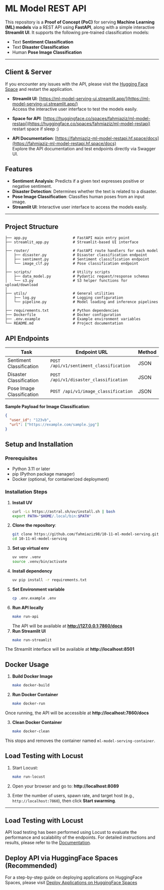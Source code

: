 # ML Model REST API

This repository is a **Proof of Concept (PoC)** for serving **Machine Learning (ML) models** via a REST API using **FastAPI**, along with a simple interactive **Streamlit UI**. It supports the following pre-trained classification models:

- Text **Sentiment Classification**
- Text **Disaster Classification**
- Human **Pose Image Classification**

---
## Client & Server

If you encounter any issues with the API, please visit the [Hugging Face Space](https://huggingface.co/spaces/fahmiaziz/ml-model-restapi) and restart the application.

- **Streamlit UI**: [https://ml-model-serving-ui.streamlit.app/](https://ml-model-serving-ui.streamlit.app/)  
  Access the interactive user interface to test the models easily.

- **Space for API**: [https://huggingface.co/spaces/fahmiaziz/ml-model-restapi](https://huggingface.co/spaces/fahmiaziz/ml-model-restapi)   
  restart space if sleep :)

- **API Documentation**: [https://fahmiaziz-ml-model-restapi.hf.space/docs](https://fahmiaziz-ml-model-restapi.hf.space/docs)  
  Explore the API documentation and test endpoints directly via Swagger UI.
## Features

- **Sentiment Analysis**: Predicts if a given text expresses positive or negative sentiment.
- **Disaster Detection**: Determines whether the text is related to a disaster.
- **Pose Image Classification**: Classifies human poses from an input image.
- **Streamlit UI**: Interactive user interface to access the models easily.

---

## Project Structure

```
├── app.py                     # FastAPI main entry point
├── streamlit_app.py           # Streamlit-based UI interface
│
├── router/                    # FastAPI route handlers for each model
│   ├── disaster.py            # Disaster classification endpoint
│   ├── sentiment.py           # Sentiment classification endpoint
│   └── image_clf.py           # Pose classification endpoint
│
├── scripts/                   # Utility scripts
│   ├── data_model.py          # Pydantic request/response schemas
│   └── s3.py                  # S3 helper functions for upload/download
│
├── utils/                     # General utilities
│   ├── log.py                 # Logging configuration
│   └── pipeline.py            # Model loading and inference pipelines
│
├── requirements.txt           # Python dependencies
├── Dockerfile                 # Docker configuration
├── .env.example               # Example environment variables
└── README.md                  # Project documentation
```

## API Endpoints

| Task                      | Endpoint URL                             | Method |
|---------------------------|------------------------------------------|--------|
| Sentiment Classification  | `POST /api/v1/sentiment_classification`  | JSON   |
| Disaster Classification   | `POST /api/v1/disaster_classification`   | JSON   |
| Pose Image Classification | `POST /api/v1/image_classification`      | JSON   |

**Sample Payload for Image Classification**:

```json
{
  "user_id": "123vb",
  "url": ["https://example.com/sample.jpg"]
}
```

## Setup and Installation

### Prerequisites
- Python 3.11 or later
- pip (Python package manager)
- Docker (optional, for containerized deployment)

### Installation Steps

1. **Install UV**
   ```bash
   curl -Ls https://astral.sh/uv/install.sh | bash
   export PATH="$HOME/.local/bin:$PATH"
   ```
2. **Clone the repository**:
   ```bash
   git clone https://github.com/fahmiaziz98/10-11-ml-model-serving.git
   cd 10-11-ml-model-serving
   ```
3. **Set up virtual env**
   ```bash
   uv venv .venv
   source .venv/bin/activate
   ```
4. **Install dependency**
   ```bash
   uv pip install -r requirements.txt
   ```
5. **Set Environment variable**
   ```bash
   cp .env.example .env
   ```
6. **Run API locally**
   ```bash
   make run-api
   ```
   The API will be available at **http://127.0.0.1:7860/docs**
7. **Run Streamlit UI**
   ```bash
   make run-streamlit
   ```
The Streamlit interface will be available at **http://localhost:8501**

## Docker Usage

1. **Build Docker Image**
   ```bash
   make docker-build
   ```

2. **Run Docker Container**
   ```bash
   make docker-run
   ```
Once running, the API will be accessible at **http://localhost:7860/docs**

3. **Clean Docker Container**
   ```bash
   make docker-clean
   ```
This stops and removes the container named `ml-model-serving-container`.

## Load Testing with Locust

1. Start Locust:
   ```bash
   make run-locust
   ```

2. Open your browser and go to:
**http://localhost:8089**

3. Enter the number of users, spawn rate, and target host (e.g., `http://localhost:7860`), then click **Start swarming**.

---


## Load Testing with Locust
API load testing has been performed using Locust to evaluate the performance and scalability of the endpoints. For detailed instructions and results, please refer to the [Documentation](locust.md).

## Deploy API via HuggingFace Spaces (Recommended)
For a step-by-step guide on deploying applications on HuggingFace Spaces, please visit [Deploy Applications on HuggingFace Spaces](https://huggingface.co/blog/HemanthSai7/deploy-applications-on-huggingface-spaces)